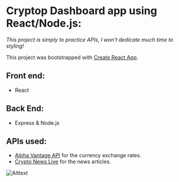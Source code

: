 # Cryptop Dashboard app using React/Node.js:
*This project is simply to practice APIs, I won't dedicate much time to styling!*

This project was bootstrapped with [Create React App](https://github.com/facebook/create-react-app).

## Front end:
- React

## Back End:
- Express & Node.js 

## APIs used:

- [Alpha Vantage API](https://rapidapi.com/alphavantage/api/alpha-vantage/) for the currency exchange rates.
- [Crypto News Live](https://rapidapi.com/ddeshon/api/crypto-news-live3/) for the news articles.

![Alttext](https://media4.giphy.com/media/TEwUYImtiQKK5iZShl/giphy.gif)
